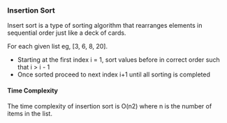 ### Insertion Sort

Insert sort is a type of sorting algorithm that rearranges elements in sequential order just like a deck of cards.

For each given list eg, [3, 6, 8, 20].

- Starting at the first index i = 1, sort values before in correct order such that i > i - 1
- Once sorted proceed to next index i+1 until all sorting is completed

#### Time Complexity

The time complexity of insertion sort is O(n2) where n is the number of items in the list.

